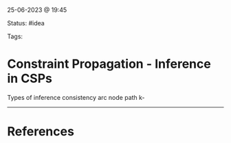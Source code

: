 25-06-2023 @ 19:45

Status: #idea

Tags:

# Constraint Propagation -  Inference in CSPs
Types of inference consistency
arc 
node
path
k-

---
# References